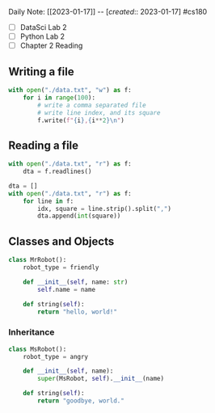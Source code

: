 Daily Note: [[2023-01-17]] -- [*created*:: 2023-01-17] #cs180 
- [ ] DataSci Lab 2
- [ ] Python Lab 2
- [ ] Chapter 2 Reading

## Writing a file
```python
with open("./data.txt", "w") as f:
	for i in range(100):
		# write a comma separated file
		# write line index, and its square
		f.write(f"{i},{i**2}\n")
```

## Reading a file
```python
with open("./data.txt", "r") as f:
	dta = f.readlines()
```
```python
dta = []
with open("./data.txt", "r") as f:
	for line in f:
		idx, square = line.strip().split(",")
		dta.append(int(square))
```

## Classes and Objects
```python
class MrRobot():
	robot_type = friendly

	def __init__(self, name: str)
		self.name = name

	def string(self):
		return "hello, world!"
```
### Inheritance
```python
class MsRobot():
	robot_type = angry

	def __init__(self, name):
		super(MsRobot, self).__init__(name)

	def string(self):
		return "goodbye, world."
```